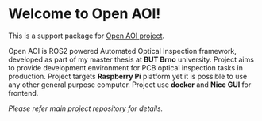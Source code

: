 # Welcome to Open AOI!
This is a support package for [Open AOI project](https://github.com/ChrnyaevEK/open-aoi-system).

Open AOI is ROS2 powered Automated Optical Inspection framework, developed as part of my master thesis at **BUT Brno** university. Project aims to provide development environment for PCB optical inspection tasks in production. Project targets **Raspberry Pi** platform yet it is possible to use any other general purpose computer. Project use **docker** and **Nice GUI** for frontend.

*Please refer main project repository for details.*
